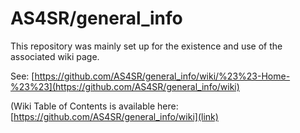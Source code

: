 # AS4SR/general_info

This repository was mainly set up for the existence and use of the associated wiki page.

See: [https://github.com/AS4SR/general_info/wiki/%23%23-Home-%23%23](https://github.com/AS4SR/general_info/wiki)

(Wiki Table of Contents is available here: [https://github.com/AS4SR/general_info/wiki](link)
